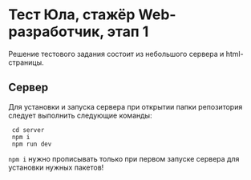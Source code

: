 # Тест Юла, стажёр Web-разработчик, этап 1
 Решение тестового задания состоит из небольшого сервера и html-страницы.
 
## Сервер
 Для установки и запуска сервера при открытии папки репозитория следует выполнить следующие команды:
 ```
  cd server
  npm i
  npm run dev
 ```
 `npm i` нужно прописывать только при первом запуске сервера для установки нужных пакетов!
